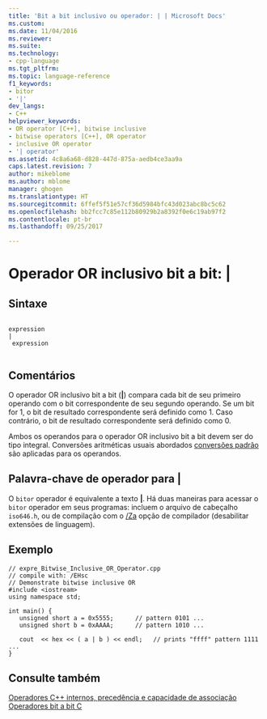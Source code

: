 ```yaml
---
title: 'Bit a bit inclusivo ou operador: | | Microsoft Docs'
ms.custom: 
ms.date: 11/04/2016
ms.reviewer: 
ms.suite: 
ms.technology:
- cpp-language
ms.tgt_pltfrm: 
ms.topic: language-reference
f1_keywords:
- bitor
- '|'
dev_langs:
- C++
helpviewer_keywords:
- OR operator [C++], bitwise inclusive
- bitwise operators [C++], OR operator
- inclusive OR operator
- '| operator'
ms.assetid: 4c8a6a68-d828-447d-875a-aedb4ce3aa9a
caps.latest.revision: 7
author: mikeblome
ms.author: mblome
manager: ghogen
ms.translationtype: HT
ms.sourcegitcommit: 6ffef5f51e57cf36d5984bfc43d023abc8bc5c62
ms.openlocfilehash: bb2fcc7c85e112b80929b2a8392f0e6c19ab97f2
ms.contentlocale: pt-br
ms.lasthandoff: 09/25/2017

---
```

# <a name="bitwise-inclusive-or-operator-"></a>Operador OR inclusivo bit a bit: |
## <a name="syntax"></a>Sintaxe  
  
```  
  
expression   
|  
 expression  
  
```  
  
## <a name="remarks"></a>Comentários  
 O operador OR inclusivo bit a bit (**&#124;**) compara cada bit de seu primeiro operando com o bit correspondente de seu segundo operando. Se um bit for 1, o bit de resultado correspondente será definido como 1. Caso contrário, o bit de resultado correspondente será definido como 0.  
  
 Ambos os operandos para o operador OR inclusivo bit a bit devem ser do tipo integral. Conversões aritméticas usuais abordados [conversões padrão](standard-conversions.md) são aplicadas para os operandos.  
  
## <a name="operator-keyword-for-124"></a>Palavra-chave de operador para &#124;  
 O `bitor` operador é equivalente a texto **&#124;**. Há duas maneiras para acessar o `bitor` operador em seus programas: incluem o arquivo de cabeçalho `iso646.h`, ou de compilação com o [/Za](../build/reference/za-ze-disable-language-extensions.md) opção de compilador (desabilitar extensões de linguagem).  
  
## <a name="example"></a>Exemplo  
  
```  
// expre_Bitwise_Inclusive_OR_Operator.cpp  
// compile with: /EHsc  
// Demonstrate bitwise inclusive OR  
#include <iostream>  
using namespace std;  
  
int main() {  
   unsigned short a = 0x5555;      // pattern 0101 ...  
   unsigned short b = 0xAAAA;      // pattern 1010 ...  
  
   cout  << hex << ( a | b ) << endl;   // prints "ffff" pattern 1111 ...  
}  
```  
  
## <a name="see-also"></a>Consulte também  
 [Operadores C++ internos, precedência e capacidade de associação](../cpp/cpp-built-in-operators-precedence-and-associativity.md)   
 [Operadores bit a bit C](../c-language/c-bitwise-operators.md)


